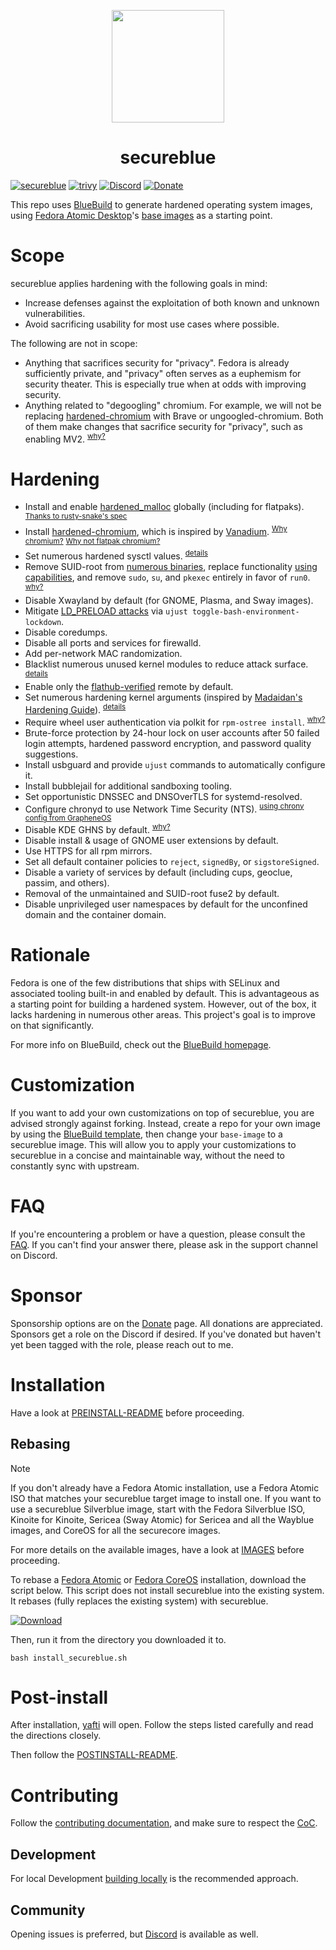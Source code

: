 <p align="center">
  <a href="https://github.com/secureblue/secureblue">
    <img src="https://github.com/secureblue/secureblue/assets/129108030/292e0ecc-50b8-4de5-a11a-bfe292489f6c" href="https://github.com/secureblue/secureblue" width=180 />
  </a>
</p>

<h1 align="center">secureblue</h1>


[![secureblue](https://github.com/secureblue/secureblue/actions/workflows/build.yml/badge.svg)](https://github.com/secureblue/secureblue/actions/workflows/build.yml)
[![trivy](https://github.com/secureblue/secureblue/actions/workflows/trivy.yml/badge.svg)](https://github.com/secureblue/secureblue/actions/workflows/trivy.yml)
[![Discord](https://img.shields.io/discord/1202086019298500629?style=flat&logo=discord&logoColor=white&label=Discord&labelColor=%235F6AE9&color=%2333CB56)](https://discord.com/invite/qMTv5cKfbF)
[![Donate](https://img.shields.io/badge/Donate-blue.svg)](DONATE.md)

This repo uses [BlueBuild](https://blue-build.org/) to generate hardened operating system images, using [Fedora Atomic Desktop](https://fedoraproject.org/atomic-desktops/)'s [base images](https://pagure.io/workstation-ostree-config) as a starting point.

# Scope

secureblue applies hardening with the following goals in mind:

- Increase defenses against the exploitation of both known and unknown vulnerabilities.
- Avoid sacrificing usability for most use cases where possible.

The following are not in scope:
- Anything that sacrifices security for "privacy". Fedora is already sufficiently private, and "privacy" often serves as a euphemism for security theater. This is especially true when at odds with improving security.
- Anything related to "degoogling" chromium. For example, we will not be replacing [hardened-chromium](https://github.com/secureblue/hardened-chromium) with Brave or ungoogled-chromium. Both of them make changes that sacrifice security for "privacy", such as enabling MV2. <sup>[why?](https://developer.chrome.com/docs/extensions/develop/migrate/improve-security)</sup>

# Hardening

- Install and enable [hardened_malloc](https://github.com/GrapheneOS/hardened_malloc) globally (including for flatpaks). <sup>[Thanks to rusty-snake's spec](https://github.com/rusty-snake/fedora-extras)</sup>
- Install [hardened-chromium](https://github.com/secureblue/hardened-chromium), which is inspired by [Vanadium](https://github.com/GrapheneOS/Vanadium). <sup>[Why chromium?](https://grapheneos.org/usage#web-browsing)</sup> <sup>[Why not flatpak chromium?](https://forum.vivaldi.net/post/669805)</sup>
- Set numerous hardened sysctl values. <sup>[details](https://github.com/secureblue/secureblue/blob/live/files/system/etc/sysctl.d/hardening.conf)</sup>
- Remove SUID-root from [numerous binaries](https://github.com/secureblue/secureblue/blob/live/files/scripts/removesuid.sh), replace functionality [using capabilities](https://github.com/secureblue/secureblue/blob/live/files/system/usr/bin/setcapsforunsuidbinaries), and remove `sudo`, `su`, and `pkexec` entirely in favor of `run0`. <sup>[why?](https://mastodon.social/@pid_eins/112353324518585654)</sup>
- Disable Xwayland by default (for GNOME, Plasma, and Sway images).
- Mitigate [LD_PRELOAD attacks](https://github.com/Aishou/wayland-keylogger) via `ujust toggle-bash-environment-lockdown`.
- Disable coredumps.
- Disable all ports and services for firewalld.
- Add per-network MAC randomization.
- Blacklist numerous unused kernel modules to reduce attack surface. <sup>[details](https://github.com/secureblue/secureblue/blob/live/files/system/etc/modprobe.d/blacklist.conf)</sup>
- Enable only the [flathub-verified](https://flathub.org/apps/collection/verified/1) remote by default.
- Set numerous hardening kernel arguments (inspired by [Madaidan's Hardening Guide](https://madaidans-insecurities.github.io/guides/linux-hardening.html)). <sup>[details](KARGS.md)</sup>
- Require wheel user authentication via polkit for `rpm-ostree install`. <sup>[why?](https://github.com/rohanssrao/silverblue-privesc)
- Brute-force protection by 24-hour lock on user accounts after 50 failed login attempts, hardened password encryption, and password quality suggestions.
- Install usbguard and provide `ujust` commands to automatically configure it.
- Install bubblejail for additional sandboxing tooling.
- Set opportunistic DNSSEC and DNSOverTLS for systemd-resolved.
- Configure chronyd to use Network Time Security (NTS). <sup>[using chrony config from GrapheneOS](https://github.com/GrapheneOS/infrastructure/blob/main/chrony.conf)</sup>
- Disable KDE GHNS by default. <sup>[why?](https://blog.davidedmundson.co.uk/blog/kde-store-content/)</sup>
- Disable install & usage of GNOME user extensions by default.
- Use HTTPS for all rpm mirrors.
- Set all default container policies to `reject`, `signedBy`, or `sigstoreSigned`.
- Disable a variety of services by default (including cups, geoclue, passim, and others).
- Removal of the unmaintained and SUID-root fuse2 by default.
- Disable unprivileged user namespaces by default for the unconfined domain and the container domain.

# Rationale

Fedora is one of the few distributions that ships with SELinux and associated tooling built-in and enabled by default. This is advantageous as a starting point for building a hardened system. However, out of the box, it lacks hardening in numerous other areas. This project's goal is to improve on that significantly.


For more info on BlueBuild, check out the [BlueBuild homepage](https://blue-build.org/).

# Customization

If you want to add your own customizations on top of secureblue, you are advised strongly against forking. Instead, create a repo for your own image by using the [BlueBuild template](https://github.com/blue-build/template), then change your `base-image` to a secureblue image. This will allow you to apply your customizations to secureblue in a concise and maintainable way, without the need to constantly sync with upstream.

# FAQ

If you're encountering a problem or have a question, please consult the [FAQ](FAQ.md). If you can't find your answer there, please ask in the support channel on Discord.

# Sponsor

Sponsorship options are on the [Donate](DONATE.md) page. All donations are appreciated. Sponsors get a role on the Discord if desired. If you've donated but haven't yet been tagged with the role, please reach out to me.

# Installation

Have a look at [PREINSTALL-README](PREINSTALL-README.md) before proceeding.

## Rebasing
> [!NOTE]
> If you don't already have a Fedora Atomic installation, use a Fedora Atomic ISO that matches your secureblue target image to install one. If you want to use a secureblue Silverblue image, start with the Fedora Silverblue ISO, Kinoite for Kinoite, Sericea (Sway Atomic) for Sericea and all the Wayblue images, and CoreOS for all the securecore images.
> 
> For more details on the available images, have a look at [IMAGES](IMAGES.md) before proceeding.

To rebase a [Fedora Atomic](https://fedoraproject.org/atomic-desktops/) or [Fedora CoreOS](https://fedoraproject.org/coreos/) installation, download the script below. This script does not install secureblue into the existing system. It rebases (fully replaces the existing system) with secureblue.

[![Download](https://shields.io/badge/-Download-blue?style=for-the-badge&logo=download&logoColor=white)](https://github.com/secureblue/secureblue/releases/latest/download/install_secureblue.sh)

Then, run it from the directory you downloaded it to.

```
bash install_secureblue.sh
```


# Post-install

After installation, [yafti](https://github.com/ublue-os/yafti) will open. Follow the steps listed carefully and read the directions closely.

Then follow the [POSTINSTALL-README](POSTINSTALL-README.md).

# Contributing

Follow the [contributing documentation](CONTRIBUTING.md#contributing), and make sure to respect the [CoC](CODE_OF_CONDUCT.md).

## Development

For local Development [building locally](CONTRIBUTING.md#building-locally) is the recommended approach.

## Community
Opening issues is preferred, but [Discord](https://discord.gg/qMTv5cKfbF) is available as well.
